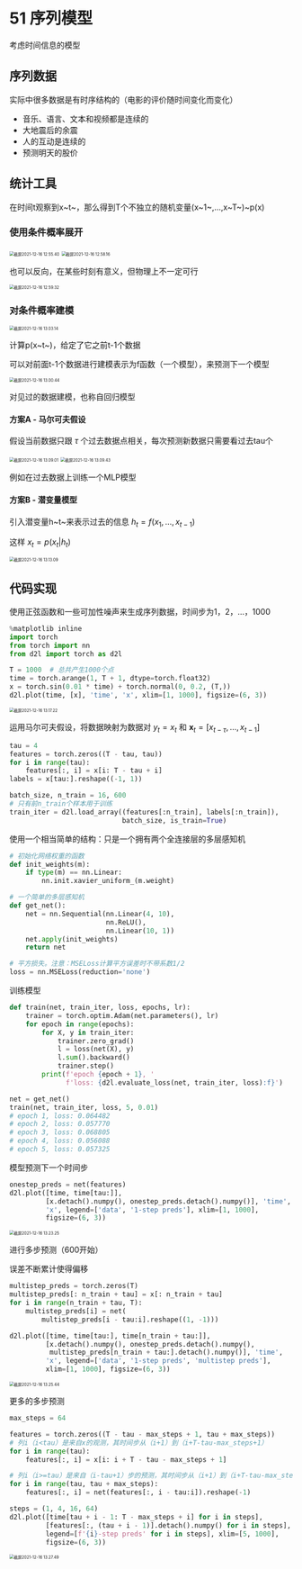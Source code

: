 # 51 序列模型

<!--时序模型中，当前数据跟之前观察到的数据相关-->

<!--自回归模型使用自身过去的数据来预测未来-->

<!--马尔可夫模型假设当前只跟最近少数数据相关，从而简化模型-->

<!--潜变量模型使用潜变量来概括历史信息-->

考虑时间信息的模型

## 序列数据

实际中很多数据是有时序结构的（电影的评价随时间变化而变化）

- 音乐、语言、文本和视频都是连续的
- 大地震后的余震
- 人的互动是连续的
- 预测明天的股价

## 统计工具

在时间t观察到x~t~，那么得到T个不独立的随机变量(x~1~,...,x~T~)~p(x)

### 使用条件概率展开

<img src="/Users/hanyixiao/Library/Application Support/typora-user-images/截屏2021-12-16 12.55.40.png" alt="截屏2021-12-16 12.55.40" style="zoom:50%;" />

<img src="/Users/hanyixiao/Library/Application Support/typora-user-images/截屏2021-12-16 12.58.16.png" alt="截屏2021-12-16 12.58.16" style="zoom:50%;" />

也可以反向，在某些时刻有意义，但物理上不一定可行

<img src="/Users/hanyixiao/Library/Application Support/typora-user-images/截屏2021-12-16 12.59.32.png" alt="截屏2021-12-16 12.59.32" style="zoom:50%;" />

### 对条件概率建模

<img src="/Users/hanyixiao/Library/Application Support/typora-user-images/截屏2021-12-16 13.03.14.png" alt="截屏2021-12-16 13.03.14" style="zoom:50%;" />

计算p(x~t~)，给定了它之前t-1个数据

可以对前面t-1个数据进行建模表示为f函数（一个模型），来预测下一个模型

<img src="/Users/hanyixiao/Library/Application Support/typora-user-images/截屏2021-12-16 13.00.44.png" alt="截屏2021-12-16 13.00.44" style="zoom:50%;" />



对见过的数据建模，也称自回归模型

#### 方案A - 马尔可夫假设

假设当前数据只跟 $\tau$ 个过去数据点相关，每次预测新数据只需要看过去tau个

<img src="/Users/hanyixiao/Library/Application Support/typora-user-images/截屏2021-12-16 13.09.01.png" alt="截屏2021-12-16 13.09.01" style="zoom:50%;" />

<img src="/Users/hanyixiao/Library/Application Support/typora-user-images/截屏2021-12-16 13.09.43.png" alt="截屏2021-12-16 13.09.43" style="zoom:50%;" />

例如在过去数据上训练一个MLP模型

#### 方案B - 潜变量模型

引入潜变量h~t~来表示过去的信息 $h_t=f(x_1,...,x_{t-1})$

这样  $x_t=p(x_t|h_t)$

<img src="/Users/hanyixiao/Library/Application Support/typora-user-images/截屏2021-12-16 13.13.09.png" alt="截屏2021-12-16 13.13.09" style="zoom:50%;" />

## 代码实现

使用正弦函数和一些可加性噪声来生成序列数据，时间步为1，2，...，1000

```python
%matplotlib inline
import torch
from torch import nn
from d2l import torch as d2l

T = 1000  # 总共产生1000个点
time = torch.arange(1, T + 1, dtype=torch.float32)
x = torch.sin(0.01 * time) + torch.normal(0, 0.2, (T,))
d2l.plot(time, [x], 'time', 'x', xlim=[1, 1000], figsize=(6, 3))
```

<img src="/Users/hanyixiao/Library/Application Support/typora-user-images/截屏2021-12-16 13.17.22.png" alt="截屏2021-12-16 13.17.22" style="zoom:50%;" />

运用马尔可夫假设，将数据映射为数据对 $y_t=x_t$ 和 $\pmb{x}_t=[x_{t-\tau},...,x_{t-1}]$

```python
tau = 4
features = torch.zeros((T - tau, tau))
for i in range(tau):
    features[:, i] = x[i: T - tau + i]
labels = x[tau:].reshape((-1, 1))

batch_size, n_train = 16, 600
# 只有前n_train个样本用于训练
train_iter = d2l.load_array((features[:n_train], labels[:n_train]),
                            batch_size, is_train=True)
```

使用一个相当简单的结构：只是一个拥有两个全连接层的多层感知机

```python
# 初始化网络权重的函数
def init_weights(m):
    if type(m) == nn.Linear:
        nn.init.xavier_uniform_(m.weight)

# 一个简单的多层感知机
def get_net():
    net = nn.Sequential(nn.Linear(4, 10),
                        nn.ReLU(),
                        nn.Linear(10, 1))
    net.apply(init_weights)
    return net

# 平方损失。注意：MSELoss计算平方误差时不带系数1/2
loss = nn.MSELoss(reduction='none')
```

训练模型

```python
def train(net, train_iter, loss, epochs, lr):
    trainer = torch.optim.Adam(net.parameters(), lr)
    for epoch in range(epochs):
        for X, y in train_iter:
            trainer.zero_grad()
            l = loss(net(X), y)
            l.sum().backward()
            trainer.step()
        print(f'epoch {epoch + 1}, '
              f'loss: {d2l.evaluate_loss(net, train_iter, loss):f}')

net = get_net()
train(net, train_iter, loss, 5, 0.01)
# epoch 1, loss: 0.064482
# epoch 2, loss: 0.057770
# epoch 3, loss: 0.068805
# epoch 4, loss: 0.056088
# epoch 5, loss: 0.057325
```

模型预测下一个时间步

```python
onestep_preds = net(features)
d2l.plot([time, time[tau:]],
         [x.detach().numpy(), onestep_preds.detach().numpy()], 'time',
         'x', legend=['data', '1-step preds'], xlim=[1, 1000],
         figsize=(6, 3))
```

<img src="/Users/hanyixiao/Library/Application Support/typora-user-images/截屏2021-12-16 13.23.25.png" alt="截屏2021-12-16 13.23.25" style="zoom:50%;" />

进行多步预测（600开始）

误差不断累计使得偏移

```python
multistep_preds = torch.zeros(T)
multistep_preds[: n_train + tau] = x[: n_train + tau]
for i in range(n_train + tau, T):
    multistep_preds[i] = net(
        multistep_preds[i - tau:i].reshape((1, -1)))

d2l.plot([time, time[tau:], time[n_train + tau:]],
         [x.detach().numpy(), onestep_preds.detach().numpy(),
          multistep_preds[n_train + tau:].detach().numpy()], 'time',
         'x', legend=['data', '1-step preds', 'multistep preds'],
         xlim=[1, 1000], figsize=(6, 3))
```

<img src="/Users/hanyixiao/Library/Application Support/typora-user-images/截屏2021-12-16 13.25.44.png" alt="截屏2021-12-16 13.25.44" style="zoom:50%;" />

更多的多步预测

```python
max_steps = 64

features = torch.zeros((T - tau - max_steps + 1, tau + max_steps))
# 列i（i<tau）是来自x的观测，其时间步从（i+1）到（i+T-tau-max_steps+1）
for i in range(tau):
    features[:, i] = x[i: i + T - tau - max_steps + 1]

# 列i（i>=tau）是来自（i-tau+1）步的预测，其时间步从（i+1）到（i+T-tau-max_steps+1）
for i in range(tau, tau + max_steps):
    features[:, i] = net(features[:, i - tau:i]).reshape(-1)

steps = (1, 4, 16, 64)
d2l.plot([time[tau + i - 1: T - max_steps + i] for i in steps],
         [features[:, (tau + i - 1)].detach().numpy() for i in steps], 'time', 'x',
         legend=[f'{i}-step preds' for i in steps], xlim=[5, 1000],
         figsize=(6, 3))
```

<img src="/Users/hanyixiao/Library/Application Support/typora-user-images/截屏2021-12-16 13.27.49.png" alt="截屏2021-12-16 13.27.49" style="zoom:50%;" />